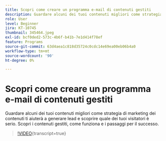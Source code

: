 ```yaml
---
title: Scopri come creare un programma e-mail di contenuti gestiti
description: Guardare alcuni dei tuoi contenuti migliori come strategia di marketing dei contenuti ti aiuterà a generare lead e scoprire quale dei tuoi visitatori è serio. Informazioni su Gated... (Le descrizioni devono essere comprese tra 60 e 160 caratteri)
role: User
level: Beginner
jira: KT-10745
thumbnail: 345464.jpeg
exl-id: bcf0ded2-573c-4b6f-b41b-7e1d414f78ef
feature: Programs
source-git-commit: 63d4aea1c818d35724c0cdc14e69ea00eb06b4a0
workflow-type: tm+mt
source-wordcount: '90'
ht-degree: 0%

---
```


# Scopri come creare un programma e-mail di contenuti gestiti

Guardare alcuni dei tuoi contenuti migliori come strategia di marketing dei contenuti ti aiuterà a generare lead e scoprire quale dei tuoi visitatori è serio. Scopri i contenuti gestiti, come funziona e i passaggi per il successo.

>[!VIDEO](https://video.tv.adobe.com/v/345464/?quality=12&learn=on){transcript=true}
